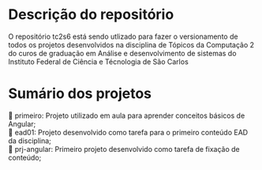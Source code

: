 # Descrição do repositório
O repositório tc2s6 está sendo utlizado para fazer o versionamento de todos os projetos desenvolvidos na disciplina de 
Tópicos da Computação 2 do curos de graduação em Análise e desenvolvimento de sistemas do Instituto Federal de Ciência e Técnologia de São Carlos

# Sumário dos projetos
 :file_folder: primeiro: Projeto utilizado em aula para aprender conceitos básicos de Angular;  
 :file_folder: ead01: Projeto desenvolvido como tarefa para o primeiro conteúdo EAD da disciplina;  
 :file_folder: prj-angular: Primeiro projeto desenvolvido como tarefa de fixação de conteúdo;  
